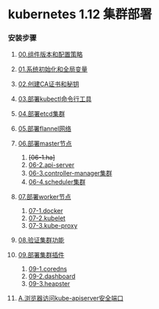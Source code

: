 # kubernetes 1.12 集群部署

### 安装步骤

1. [00.组件版本和配置策略](version.md)
1. [01.系统初始化和全局变量](os-init.md)
1. [02.创建CA证书和秘钥](ca.md)			
1. [03.部署kubectl命令行工具](kubectl.md)			
1. [04.部署etcd集群](etcd.md)				
1. [05.部署flannel网络](flannel.md)			
1. [06.部署master节点](master.md)
    1. ~~[06-1.ha]~~
    1. [06-2.api-server](kube-apiserver.md)
    1. [06-3.controller-manager集群](kube-controller-manager.md)
    1. [06-4.scheduler集群](kube-scheduler.md)		
1. [07.部署worker节点]()
    1. [07-1.docker](docker.md)					
    1. [07-2.kubelet](kubelet.md)				
    1. [07-3.kube-proxy](kube-proxy.md)			
1. [08.验证集群功能](verify.md)
1. [09.部署集群插件](deploy-plugins.md)
    1. [09-1.coredns](coredns.md)
    1. [09-2.dashboard](dashboard.md)
    1. [09-3.heapster](heapster.md)

1. [A.浏览器访问kube-apiserver安全端口](kube-apiserver-sec-port.md)
